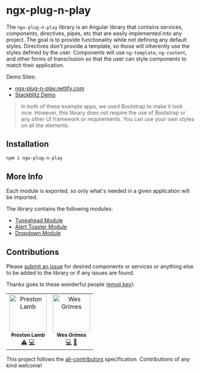 # ngx-plug-n-play

The `ngx-plug-n-play` library is an Angular library that contains services, components, directives, pipes, etc that are easily implemented into any project. The goal is to provide functionality while not defining any default styles. Directives don't provide a template, so those will inherently use the styles defined by the user. Components will use `ng-template`, `ng-content`, and other forms of transclusion so that the user can style components to match their application.

Demo Sites:

-   [ngx-plug-n-play.netlify.com](https://ngx-plug-n-play.netlify.com)
-   [Stackblitz Demo](https://stackblitz.com/edit/ngx-plug-n-play-demo)

> In both of these example apps, we used Bootstrap to make it look nice. However, this library does not require the use of Bootstrap or any other UI framework or requirements. You can use your own styles on all the elements.

## Installation

```bash
npm i ngx-plug-n-play
```

## More Info

Each module is exported, so only what's needed in a given application will be imported.

The library contains the following modules:

-   [Typeahead Module](https://github.com/pjlamb12/ngx-plug-n-play/blob/master/projects/ngx-plug-n-play-lib/src/lib/typeahead/README.md)
-   [Alert Toaster Module](https://github.com/pjlamb12/ngx-plug-n-play/blob/master/projects/ngx-plug-n-play-lib/src/lib/alert-toaster/README.md)
-   [Dropdown Module](https://github.com/pjlamb12/ngx-plug-n-play/blob/master/projects/ngx-plug-n-play-lib/src/lib/dropdown/README.md)

## Contributions

Please [submit an issue](https://github.com/pjlamb12/ngx-plug-n-play/issues/new) for desired components or services or anything else to be added to the library or if any issues are found.

Thanks goes to these wonderful people ([emoji key](https://allcontributors.org/docs/en/emoji-key)):

<!-- ALL-CONTRIBUTORS-LIST:START - Do not remove or modify this section -->
<!-- prettier-ignore -->
<table><tr><td align="center"><a href="http://www.prestonlamb.com"><img src="https://avatars3.githubusercontent.com/u/2006222?v=4" width="100px;" alt="Preston Lamb"/><br /><sub><b>Preston Lamb</b></sub></a><br /><a href="https://github.com/pjlamb12/ngx-plug-n-play/commits?author=pjlamb12" title="Tests">⚠️</a> <a href="https://github.com/pjlamb12/ngx-plug-n-play/commits?author=pjlamb12" title="Code">💻</a></td><td align="center"><a href="https://wesleygrimes.com"><img src="https://avatars0.githubusercontent.com/u/324308?v=4" width="100px;" alt="Wes Grimes"/><br /><sub><b>Wes Grimes</b></sub></a><br /><a href="https://github.com/pjlamb12/ngx-plug-n-play/commits?author=wesleygrimes" title="Code">💻</a> <a href="https://github.com/pjlamb12/ngx-plug-n-play/commits?author=wesleygrimes" title="Documentation">📖</a></td></tr></table>
<!-- ALL-CONTRIBUTORS-LIST:END -->

This project follows the [all-contributors](https://github.com/all-contributors/all-contributors) specification. Contributions of any kind welcome!
